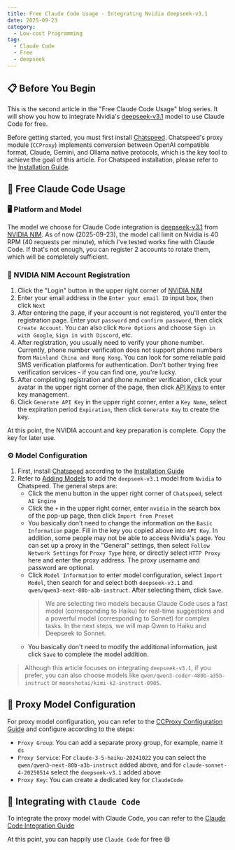```yaml
---
title: Free Claude Code Usage - Integrating Nvidia deepseek-v3.1
date: 2025-09-23
category:
  - Low-cost Programming
tag:
  - Claude Code
  - Free
  - deepseek
---
```


## 📋 Before You Begin

This is the second article in the "Free Claude Code Usage" blog series. It will show you how to integrate Nvidia's [deepseek-v3.1](https://build.nvidia.com/deepseek-ai/deepseek-v3_1) model to use Claude Code for free.

Before getting started, you must first install [Chatspeed](https://github.com/aidyou/chatspeed/releases). Chatspeed's proxy module (`CCProxy`) implements conversion between OpenAI compatible format, Claude, Gemini, and Ollama native protocols, which is the key tool to achieve the goal of this article. For Chatspeed installation, please refer to the [Installation Guide](../../guide/installation.md).

## 🚀 Free Claude Code Usage

### 🖥️ Platform and Model

The model we choose for Claude Code integration is [deepseek-v3.1](https://build.nvidia.com/deepseek-ai/deepseek-v3_1) from [NVIDIA NIM](https://build.nvidia.com/models). As of now (2025-09-23), the model call limit on Nvidia is 40 RPM (40 requests per minute), which I've tested works fine with Claude Code. If that's not enough, you can register 2 accounts to rotate them, which will be completely sufficient.

### 📝 NVIDIA NIM Account Registration

1. Click the "Login" button in the upper right corner of [NVIDIA NIM](https://build.nvidia.com/models)
2. Enter your email address in the `Enter your email ID` input box, then click `Next`
3. After entering the page, if your account is not registered, you'll enter the registration page. Enter your `password` and `confirm password`, then click `Create Account`. You can also click `More Options` and choose `Sign in with Google`, `Sign in with Discord`, etc.
4. After registration, you usually need to verify your phone number. Currently, phone number verification does not support phone numbers from `Mainland China and Hong Kong`. You can look for some reliable paid SMS verification platforms for authentication. Don't bother trying free verification services - if you can find one, you're lucky.
5. After completing registration and phone number verification, click your avatar in the upper right corner of the page, then click [API Keys](https://build.nvidia.com/settings/api-keys) to enter key management.
6. Click `Generate API Key` in the upper right corner, enter a `Key Name`, select the expiration period `Expiration`, then click `Generate Key` to create the key.

At this point, the NVIDIA account and key preparation is complete. Copy the key for later use.

### ⚙️ Model Configuration

1. First, install [Chatspeed](https://chatspeed.aidyou.ai) according to the [Installation Guide](../../guide/installation.md)
2. Refer to [Adding Models](../../guide/quickStart.html#adding-models) to add the `deepseek-v3.1` model from `Nvidia` to Chatspeed. The general steps are:
   - Click the menu button in the upper right corner of `Chatspeed`, select `AI Engine`
   - Click the `+` in the upper right corner, enter `nvidia` in the search box of the pop-up page, then click `Import from Preset`
   - You basically don't need to change the information on the `Basic Information` page. Fill in the key you copied above into `API Key`. In addition, some people may not be able to access Nvidia's page. You can set up a proxy in the "General" settings, then select `Follow Network Settings` for `Proxy Type` here, or directly select `HTTP Proxy` here and enter the proxy address. The proxy username and password are optional.
   - Click `Model Information` to enter model configuration, select `Import Model`, then search for and select both `deepseek-v3.1` and `qwen/qwen3-next-80b-a3b-instruct`. After selecting them, click `Save`.
     > We are selecting two models because Claude Code uses a fast model (corresponding to Haiku) for real-time suggestions and a powerful model (corresponding to Sonnet) for complex tasks. In the next steps, we will map Qwen to Haiku and Deepseek to Sonnet.
   - You basically don't need to modify the additional information, just click `Save` to complete the model addition.

> Although this article focuses on integrating `deepseek-v3.1`, if you prefer, you can also choose models like `qwen/qwen3-coder-480b-a35b-instruct` or `moonshotai/kimi-k2-instruct-0905`.

## 🔄 Proxy Model Configuration

For proxy model configuration, you can refer to the [CCProxy Configuration Guide](../../ccproxy/configuration.md) and configure according to the steps:

- `Proxy Group`: You can add a separate proxy group, for example, name it `ds`
- `Proxy Service`: For `claude-3-5-haiku-20241022` you can select the `qwen/qwen3-next-80b-a3b-instruct` added above, and for `claude-sonnet-4-20250514` select the `deepseek-v3.1` added above
- `Proxy Key`: You can create a dedicated key for `ClaudeCode`

## 🔌 Integrating with `Claude Code`

To integrate the proxy model with Claude Code, you can refer to the [Claude Code Integration Guide](../../ccproxy/claude-code.md)

At this point, you can happily use `Claude Code` for free 😄
